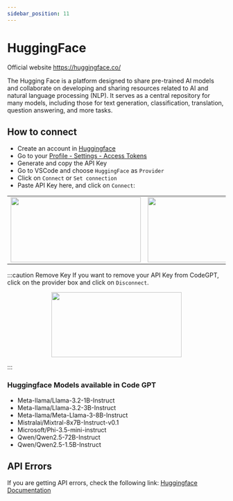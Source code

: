 ```yaml
---
sidebar_position: 11
---
```


# HuggingFace
Official website https://huggingface.co/

The Hugging Face is a platform designed to share pre-trained AI models and collaborate on developing and sharing resources related to AI and natural language processing (NLP). It serves as a central repository for many models, including those for text generation, classification, translation, question answering, and more tasks.

## How to connect
- Create an account in [Huggingface](https://huggingface.co/)
- Go to your [Profile - Settings - Access Tokens](https://huggingface.co/settings/tokens)
- Generate and copy the API Key 
- Go to VSCode and choose `HuggingFace` as `Provider`
- Click on `Connect` or `Set connection`
- Paste API Key here, and click on `Connect`:
<table>
  <tr>
    <td align="center">
      <img width="300" height="150" src="https://github.com/user-attachments/assets/7211de2e-e155-4a23-a0c9-1ba3907e532d" />
    </td>
    <td align="center">
      <img width="300" height="150" src="https://github.com/user-attachments/assets/fc9ed7dd-fa9e-400d-a760-4d58b55fda5e" />
    </td>
  </tr>
</table>


:::caution Remove Key
If you want to remove your API Key from CodeGPT, click on the provider box and click on `Disconnect`.

<p align="center">
      <img width="300" height="150" src="https://github.com/user-attachments/assets/e33666b4-7366-4bfd-b33d-31c7f0b3968f" />
</p>

:::

### Huggingface Models available in Code GPT
- Meta-llama/Llama-3.2-1B-Instruct
- Meta-llama/Llama-3.2-3B-Instruct
- Meta-llama/Meta-Llama-3-8B-Instruct
- Mistralai/Mixtral-8x7B-Instruct-v0.1
- Microsoft/Phi-3.5-mini-instruct
- Qwen/Qwen2.5-72B-Instruct
- Qwen/Qwen2.5-1.5B-Instruct

## API Errors
If you are getting API errors, check the following link: [Huggingface Documentation](https://huggingface.co/docs/inference-endpoints/index)


